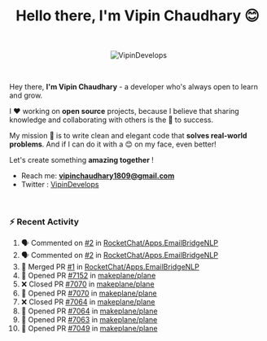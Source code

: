 <!--### Hi 👋 Vipin Chaudhary here!-->
<h1 align="center">Hello there, I'm Vipin Chaudhary 😊</h1>
	
<br />
<div align="center">
<p>&nbsp;<img align="center" src="https://github-readme-stats.vercel.app/api/?username=VipinDevelops&show_icons=true&title_color=C9D1D9&icon_color=58A6FF&border_color=30363D&text_color=C9D1D9&bg_color=0d1117" alt="VipinDevelops" /></p>
</div>


<br />

Hey there, **I'm Vipin Chaudhary** - a  developer who's always open to learn and grow. 


I ❤️ working on **open source** projects, because I believe that sharing knowledge and collaborating with others is the 🔑 to success.

My mission 🚀 is to write clean and elegant code that **solves real-world problems**. And if I can do it with a 😊 on my face, even better!

 Let's create something **amazing together** ! 
 
 - Reach me: **vipinchaudhary1809@gmail.com**
 - Twitter : [VipinDevelops](https://twitter.com/VipinDevelops)
<br />


### :zap: Recent Activity

<!--START_SECTION:activity-->
1. 🗣 Commented on [#2](https://github.com/RocketChat/Apps.EmailBridgeNLP/pull/2#issuecomment-2958340379) in [RocketChat/Apps.EmailBridgeNLP](https://github.com/RocketChat/Apps.EmailBridgeNLP)
2. 🗣 Commented on [#2](https://github.com/RocketChat/Apps.EmailBridgeNLP/pull/2#issuecomment-2958339633) in [RocketChat/Apps.EmailBridgeNLP](https://github.com/RocketChat/Apps.EmailBridgeNLP)
3. 🎉 Merged PR [#1](https://github.com/RocketChat/Apps.EmailBridgeNLP/pull/1) in [RocketChat/Apps.EmailBridgeNLP](https://github.com/RocketChat/Apps.EmailBridgeNLP)
4. 💪 Opened PR [#7152](https://github.com/makeplane/plane/pull/7152) in [makeplane/plane](https://github.com/makeplane/plane)
5. ❌ Closed PR [#7070](https://github.com/makeplane/plane/pull/7070) in [makeplane/plane](https://github.com/makeplane/plane)
6. 💪 Opened PR [#7070](https://github.com/makeplane/plane/pull/7070) in [makeplane/plane](https://github.com/makeplane/plane)
7. ❌ Closed PR [#7064](https://github.com/makeplane/plane/pull/7064) in [makeplane/plane](https://github.com/makeplane/plane)
8. 💪 Opened PR [#7064](https://github.com/makeplane/plane/pull/7064) in [makeplane/plane](https://github.com/makeplane/plane)
9. 💪 Opened PR [#7063](https://github.com/makeplane/plane/pull/7063) in [makeplane/plane](https://github.com/makeplane/plane)
10. 💪 Opened PR [#7049](https://github.com/makeplane/plane/pull/7049) in [makeplane/plane](https://github.com/makeplane/plane)
<!--END_SECTION:activity-->

  
